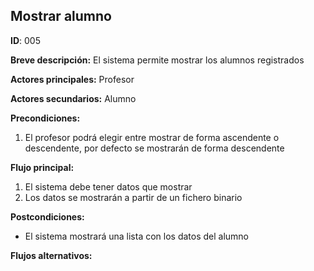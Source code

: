 ## Mostrar alumno
**ID**: 005

**Breve descripción:** El sistema permite mostrar los alumnos registrados

**Actores principales:** Profesor

**Actores secundarios:** Alumno

**Precondiciones:**
1. El profesor podrá elegir entre mostrar de forma ascendente o descendente, por defecto se mostrarán de forma descendente

**Flujo principal:**
1. El sistema debe tener datos que mostrar
2. Los datos se mostrarán a partir de un fichero binario

**Postcondiciones:**
* El sistema mostrará una lista con los datos del alumno

**Flujos alternativos:**  


